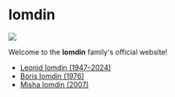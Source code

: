 # Iomdin

![](/images/Iomdins2018.jpg)

Welcome to the **Iomdin** family's official website!

* [Leonid Iomdin (1947–2024)](leonid.iomdin.com)
* [Boris Iomdin (1976)](boris.iomdin.com)
* [Misha Iomdin (2007)](boris.iomdin.com)